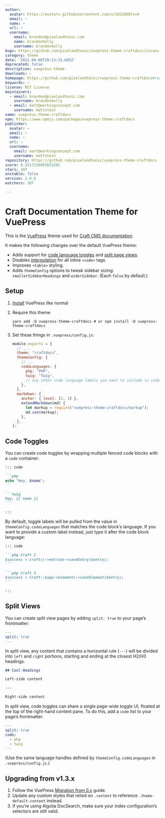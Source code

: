 ```yaml
---
author:
  avatar: https://avatars.githubusercontent.com/u/1022868?v=4
  email: ~
  name: ~
  url: ~
  username:
    email: brandon@pixelandtonic.com
    name: brandonkelly
    username: brandonkelly
bugs: https://github.com/pixelandtonic/vuepress-theme-craftdocs/issues
category: theme
date: '2021-04-08T20:13:33.685Z'
deprecated: false
description: vuepress-theme
downloads: ~
homepage: https://github.com/pixelandtonic/vuepress-theme-craftdocs#readme
keywords: ~
license: MIT License
maintainers:
  - email: brandon@pixelandtonic.com
    username: brandonkelly
  - email: matt@workingconcept.com
    username: mattstein
name: vuepress-theme-craftdocs
npm: https://www.npmjs.com/package/vuepress-theme-craftdocs
publisher:
  avatar: ~
  email: ~
  name: ~
  url: ~
  username:
    email: matt@workingconcept.com
    username: mattstein
repository: https://github.com/pixelandtonic/vuepress-theme-craftdocs
score: 0.3517136003033282
stars: 107
unstable: false
version: 2.0.9
watchers: 107

---
```


# Craft Documentation Theme for VuePress

This is the [VuePress](https://vuepress.vuejs.org/) theme used for [Craft CMS documentation](https://docs.craftcms.com/).

It makes the following changes over the default VuePress theme:

- Adds support for [code language toggles](#code-toggles) and [split page views](#split-views).
- Disables [interpolation](https://vuepress.vuejs.org/guide/using-vue.html#interpolation) for all inline `<code>` tags.
- Improves `<table>` styling.
- Adds `themeConfig` options to tweak sidebar sizing: `smallerSidebarHeadings` and `widerSidebar`. (Each `false` by default.)

## Setup

1. [Install](https://vuepress.vuejs.org/guide/getting-started.html) VuePress like normal
2. Require this theme

   ```
   yarn add -D vuepress-theme-craftdocs # or npm install -D vuepress-theme-craftdocs
   ```

3. Set these things in `.vuepress/config.js`:

   ```js
   module.exports = {
     // ...
     theme: "craftdocs",
     themeConfig: {
       // ...
       codeLanguages: {
         php: "PHP",
         twig: "Twig",
         // any other code language labels you want to include in code toggles...
       },
     },
     markdown: {
       anchor: { level: [2, 3] },
       extendMarkdown(md) {
         let markup = require("vuepress-theme-craftdocs/markup");
         md.use(markup);
       },
     },
   };
   ```

## Code Toggles

You can create code toggles by wrapping multiple fenced code blocks with a `code` container:

````markdown
::: code

```php
echo "Hey, $name";
```

```twig
Hey, {{ name }}
```

:::
````

By default, toggle labels will be pulled from the value in `themeConfig.codeLanguages` that matches the code block’s language. If you want to provide a custom label instead, just type it after the code block language:

````markdown
::: code

```php Craft 2
$success = craft()->entries->saveEntry($entry);
```

```php Craft 3
$success = Craft::$app->elements->saveElement($entry);
```

:::

````
## Split Views

You can create split view pages by adding `split: true` to your page’s frontmatter:

```yaml
---
split: true
---
```

In split view, any content that contains a horizontal rule (`---`) will be divided into `left` and `right` portions, starting and ending at the closest H2/H3 headings.

```markdown
## Cool Headings

Left-side content

---

Right-side content
```

In split view, code toggles can share a single page-wide toggle UI, floated at the top of the right-hand content pane. To do this, add a `code` list to your page’s frontmatter:

```yaml
---
split: true
code:
  - php
  - twig
---
```

(Use the same language handles defined by `themeConfig.codeLanguages` in `.vuepress/config.js`.)


## Upgrading from v1.3.x

1. Follow the VuePress [Migration from 0.x](https://vuepress.vuejs.org/miscellaneous/migration-guide.html) guide.
2. Update any custom styles that relied on `.content` to reference `.theme-default-content` instead.
3. If you’re using Algolia DocSearch, make sure your index configuration’s selectors are still valid.
